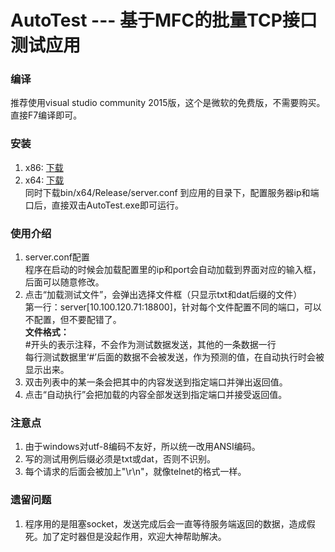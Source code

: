 AutoTest --- 基于MFC的批量TCP接口测试应用
======================================
### 编译
推荐使用visual studio community 2015版，这个是微软的免费版，不需要购买。<br />
直接F7编译即可。<br />

### 安装
1. x86: [下载](bin/x86/Release/AutoTest.exe)
2. x64: [下载](bin/x64/Release/AutoTest.exe) <br />
同时下载bin/x64/Release/server.conf 到应用的目录下，配置服务器ip和端口后，直接双击AutoTest.exe即可运行。

### 使用介绍
1. server.conf配置 <br />
	程序在启动的时候会加载配置里的ip和port会自动加载到界面对应的输入框，后面可以随意修改。
2. 点击“加载测试文件”，会弹出选择文件框（只显示txt和dat后缀的文件）<br />
	第一行：server[10.100.120.71:18800]，针对每个文件配置不同的端口，可以不配置，但不要配错了。<br />
	<b>文件格式：</b><br />
	#开头的表示注释，不会作为测试数据发送，其他的一条数据一行<br />
	每行测试数据里‘#’后面的数据不会被发送，作为预测的值，在自动执行时会被显示出来。
3. 双击列表中的某一条会把其中的内容发送到指定端口并弹出返回值。
4. 点击“自动执行”会把加载的内容全部发送到指定端口并接受返回值。

### 注意点
1. 由于windows对utf-8编码不友好，所以统一改用ANSI编码。
2. 写的测试用例后缀必须是txt或dat，否则不识别。
3. 每个请求的后面会被加上"\r\n"，就像telnet的格式一样。

### 遗留问题
1. 程序用的是阻塞socket，发送完成后会一直等待服务端返回的数据，造成假死。加了定时器但是没起作用，欢迎大神帮助解决。
